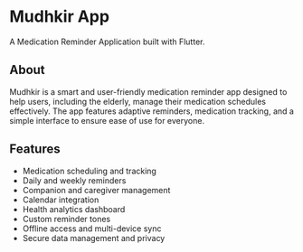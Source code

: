 # Mudhkir App

A Medication Reminder Application built with Flutter.

## About

Mudhkir is a smart and user-friendly medication reminder app designed to help users, including the elderly, manage their medication schedules effectively. The app features adaptive reminders, medication tracking, and a simple interface to ensure ease of use for everyone.

## Features

- Medication scheduling and tracking
- Daily and weekly reminders
- Companion and caregiver management
- Calendar integration
- Health analytics dashboard
- Custom reminder tones
- Offline access and multi-device sync
- Secure data management and privacy

